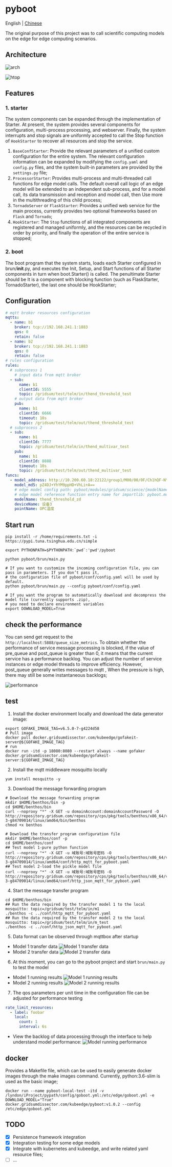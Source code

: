 # pyboot

English | [Chinese](README_zh.md)

The original purpose of this project was to call scientific computing models on the edge for edge computing scenarios.

## Architecture

![arch](images/edge-model-arch.png)

![htop](images/pyboot-tensorflow.png)

## Features
### 1. starter
The system components can be expanded through the implementation of Starter. 
At present, the system provides several components for configuration, multi-process processing, and webserver. 
Finally, the system interrupts and stop signals are uniformly accepted to call the Stop function of `HookStarter` 
to recover all resources and stop the service.

1. `BaseConfStarter`:
   Provide the relevant parameters of a unified custom configuration for the entire system. 
   The relevant configuration information can be expanded by modifying the `config.yaml` and `config.py` files, 
   and the system built-in parameters are provided by the `settings.py` file;
2. `ProcessorStarter`:
   Provides multi-process and multi-threaded call functions for edge model calls. 
   The default overall call logic of an edge model will be extended to an independent sub-process, 
   and for a model call, its data transmission and reception and model call, 
   then Use more in the multithreading of this child process;
3. `TornadoServer` or `FlaskStarter`:
   Provides a unified web service for the main process, 
   currently provides two optional frameworks based on `Flask` and `Tornado`;
4. `HookStarter`:
   The `Stop` functions of all integrated components are registered and managed uniformly, 
   and the resources can be recycled in order by priority, and finally the operation of the entire service is stopped;
### 2. boot
The boot program that the system starts, loads each Starter configured in brun/__init__.py, 
and executes the Init, Setup, and Start functions of all Starter components in turn when boot.Starter() is called. 
The penultimate Starter should be It is a component with blocking function (such as FlaskStarter, TornadoStarter), 
the last one should be HookStarter;

## Configuration
```yaml
# mqtt broker resources configuration
mqtts:
  - name: b1
    broker: tcp://192.168.241.1:1883
    qos: 0
    retain: false
  - name: b2
    broker: tcp://192.168.241.1:1883
    qos: 0
    retain: false
# rules configuration
rules:
  # subprocess 1
    # input data from mqtt broker
  - sub:
      name: b1
      clientId: 5555
      topic: /gridsum/test/telm/in/thend_threshold_test
    # output data from mqtt broker
    pub:
      name: b1
      clientId: 6666
      timeout: 10s
      topic: /gridsum/test/telm/out/thend_threshold_test
  # subprocess 2
  - sub:
      name: b1
      clientId: 7777
      topic: /gridsum/test/telm/in/thend_multivar_test
    pub:
      name: b1
      clientId: 8888
      timeout: 10s
      topic: /gridsum/test/telm/out/thend_multivar_test
funcs:
  - model_address: http://10.200.60.18:22122/group1/M00/00/0F/Ch1hQF-NYuyAHmhzAAHaYnbCrrs964.zip
    model_md5: pZ4DJ+YhYM9ppHD+VhLi+A==
    # edge model config path: pyboot/modules/gridsum/science/{modelName}
    # edge model reference function entry name for importlib: pyboot.modules.gridsum.science.{modelName}.index.index(event, context)
    modelName: thend_threshold_zd
    deviceName: 设备3
    pointName: OPC温度

```
## Start run
```shell
pip install -r /home/requirements.txt -i https://pypi.tuna.tsinghua.edu.cn/simple

export PYTHONPATH=$PYTHONPATH:`pwd`:'pwd'/pyboot

python pyboot/brun/main.py

# If you want to customize the incoming configuration file, you can pass in parameters. If you don’t pass it, 
# the configuration file of pyboot/conf/config.yaml will be used by default.
python pyboot/brun/main.py --config pyboot/conf/config.yaml

# If you want the program to automatically download and decompress the model file (currently supports .zip), 
# you need to declare environment variables
export DOWNLOAD_MODEL=True
```
## check the performance
You can send get request to the `http://localhost:5888/queue_size_metrics`.
To obtain whether the performance of service message processing is blocked, 
if the value of pre_queue and post_queue is greater than 0, it means that the current service has a performance backlog. 
You can adjust the number of service instances or edge model threads to improve efficiency. 
However, post_queue generally writes messages to mqtt , When the pressure is high, 
there may still be some instantaneous backlogs;

![performance](images/performance-check-block.png)

## test
1. Install the docker environment locally and download the data generator image:
```shell
export GOFAKE_IMAGE_TAG=v6.5.0-7-g4224d58
# Pull image
docker pull docker.gridsumdissector.com/kubeedge/gofakeit-server@${GOFAKE_IMAGE_TAG}
# run
docker run -itd -p 18080:8080 --restart always --name gofaker docker.gridsumdissector.com/kubeedge/gofakeit-server:${GOFAKE_IMAGE_TAG}

```

2. Install the mqtt middleware mosquitto locally
```shell
yum install mosquitto -y
```

3. Download the message forwarding program
```shell
# Download the message forwarding program
mkdir $HOME/benthos/bin -p
cd $HOME/benthos/bin
curl --noproxy "*" -X GET -u domainAccount:domainAccountPassword -O http://repository.gridsum.com/repository/cps/pkg/tools/benthos/x86_64/v3.49.0-3-g84709014/linux/amd64/bin/benthos
chmod +x benthos

# Download the transfer program configuration file
mkdir $HOME/benthos/conf -p
cd $HOME/benthos/conf
## Test model 1-pure python function
curl --noproxy "*" -X GET -u 域账号:域账号密码 -O http://repository.gridsum.com/repository/cps/pkg/tools/benthos/x86_64/v3.49.0-3-g84709014/linux/amd64/conf/http_mqtt_for_pyboot.yaml
## Test model 2-load the pickle model file
curl --noproxy "*" -X GET -u 域账号:域账号密码 -O http://repository.gridsum.com/repository/cps/pkg/tools/benthos/x86_64/v3.49.0-3-g84709014/linux/amd64/conf/http_json_mqtt_for_pyboot.yaml

```
4. Start the message transfer program
```shell
cd $HOME/benthos/bin
## Run the data required by the transfer model 1 to the local mosquitto: topic=/gridsum/test/telm/in/m1
./benthos -c ../conf/http_mqtt_for_pyboot.yaml
## Run the data required by the transfer model 2 to the local mosquitto: topic=/gridsum/test/telm/in/m_test
./benthos -c ../conf/http_json_mqtt_for_pyboot.yaml
```
5. Data format can be observed through mqttbox after startup
- Model 1 transfer data
![Model 1 transfer data](images/1.http_mqtt_for_pyboot.png)
- Model 2 transfer data
![Model 2 transfer data](images/2.http_json_mqtt_for_pyboot.png)

6. At this moment, you can go to the pyboot project and start `brun/main.py` to test the model
- Model 1 running results
![Model 1 running results](images/out/m1_out.png)
- Model 2 running results
![Model 2 running results](images/out/m2_out.png)

7. The qos parameters per unit time in the configuration file can be adjusted for performance testing
```yaml
rate_limit_resources:
  - label: foobar
    local:
      count: 1
      interval: 6s
```
- View the backlog of data processing through the interface to help understand model performance:
![Model running performance](images/out/queue_size_metrics.png)

## docker
Provides a Makefile file, which can be used to easily generate docker images through the make images command. 
Currently, python:3.6-slim is used as the basic image;
```shell
docker run --name pyboot-local-test -itd -v /lyndon/iProject/pypath/config/goboot.yml:/etc/edge/goboot.yml -e DOWNLOAD_MODEL="True" docker.gridsumdissector.com/kubeedge/pyboot:v1.0.2 --config /etc/edge/goboot.yml
```

## TODO

- [x] Persistence framework integration
- [x] Integration testing for some edge models
- [x] Integrate with kubernetes and kubeedge, and write related yaml resource files;
- [ ] ...